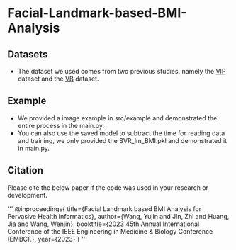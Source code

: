 # Facial-Landmark-based-BMI-Analysis
## Datasets
- The dataset we used comes from two previous studies, namely the [VIP](https://ieeexplore.ieee.org/abstract/document/8546159) dataset and the [VB](https://ieeexplore.ieee.org/abstract/document/8666768) dataset.
## Example
- We provided a image example in src/example and demonstrated the entire process in the main.py.
- You can also use the saved model to subtract the time for reading data and training, we only provided the SVR_lm_BMI.pkl and demonstrated it in main.py.
## Citation
Please cite the below paper if the code was used in your research or development.

'''
    @inproceedings{
    title={Facial Landmark based BMI Analysis for Pervasive Health Informatics},
    author={Wang, Yujin and Jin, Zhi and Huang, Jia and Wang, Wenjin},
    booktitle={2023 45th Annual International Conference of the IEEE Engineering in Medicine & Biology Conference (EMBC).},
    year={2023}
    }
'''

